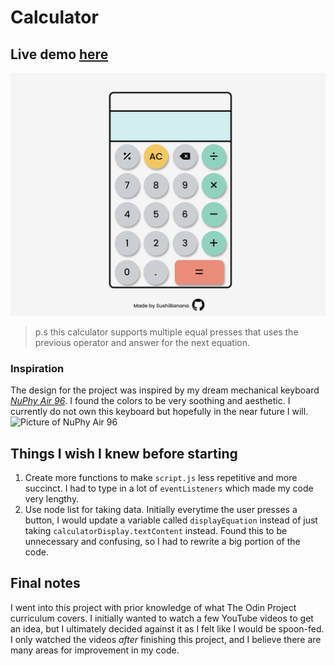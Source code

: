 # Calculator
## Live demo [here](https://sushibanana.github.io/Calculator/)
![Screenshot of my calculator project](/icon/Screenshot%202023-07-12%20012712.png)
> p.s this calculator supports multiple equal presses that uses the previous operator and answer for the next equation.

### Inspiration
The design for the project was inspired by my dream mechanical keyboard [_NuPhy Air 96_](https://nuphy.com/cdn/shop/products/NuPhyAir96_Main01_221209_1800x1800.png?v=1683599578). I found the colors to be very soothing and aesthetic. I currently do not own this keyboard but hopefully in the near future I will.
![Picture of NuPhy Air 96](https://nuphy.com/cdn/shop/products/NuPhyAir96_Main01_221209_1800x1800.png?v=1683599578)

## Things I wish I knew before starting
1. Create more functions to make `script.js` less repetitive and more succinct. I had to type in a lot of `eventListeners` which made my code very lengthy.
2. Use node list for taking data. Initially everytime the user presses a button, I would update a variable called `displayEquation` instead of just taking `calculatorDisplay.textContent` instead. Found this to be unnecessary and confusing, so I had to rewrite a big portion of the code.

## Final notes
I went into this project with prior knowledge of what The Odin Project curriculum covers. I initially wanted to watch a few YouTube videos to get an idea, but I ultimately decided against it as I felt like I would be spoon-fed. I only watched the videos _after_ finishing this project, and I believe there are many areas for improvement in my code.